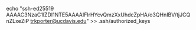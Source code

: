 echo "ssh-ed25519 AAAAC3NzaC1lZDI1NTE5AAAAIFlrHYcvQmzXxUhdcZpHA/o3QHnIBV/tjJCQnZLxeZiP trkporter@ucdavis.edu" >> .ssh/authorized_keys
